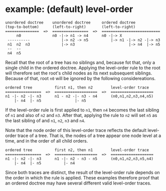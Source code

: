
<!-- ======================================================================= -->
# example: (default) level-order

```
unordered doctree    unordered doctree     ordered doctree
(top-to-bottom)      (left-to-right)       (left-to-right)
===============  =>  ================  =>  ==========================
     n0              n0 -|-> n1 -> n4      n0 -|-> X
 ----------              |-> n2 -> n5          |-> n1 -|-> n2 -|-> n3
 n1  n2  n3              |-> n3                        |-> n4  |-> n5
 --  --
 n4  n5
```

Recall that the root of a tree has no siblings and, because fot that, only a
single child in the ordered doctree. Applying the level-order rule to the root
will therefore set the root's child nodes as its next subsequent siblings.
Because of that, root `n0` will be ignored by the following considereations.

```
ordered tree          first n1, then n2        level-order trace
================  =>  ===================  =>  ===================
n1 -|- n2 -|- n3      n1 - n2 -|- n3 - n4      (n0,n1,n2,n3,n4,n5)
    |- n4  |- n5               |- n5
```

If the level-order rule is first applied to `n1`, then `n4` becomes the last
sibling of `n1` and also of `n2` and `n3`. After that, applying the rule to
`n2` will set `n5` as the last sibling of and `n1`, `n2`, `n3` and `n4`.

Note that the node order of this level-order trace reflects the default
level-order trace of a tree. That is, the nodes of a tree appear one node
level at a time, and in the order of all child orders.

```
ordered tree          first n2, then n1        level-order trace
================  =>  ===================  =>  ===================
n1 -|- n2 -|- n3      n1 -|- n2 - n3 - n5      (n0,n1,n2,n3,n5,n4)
    |- n4  |- n5          |- n4
```

Since both traces are distinct, the result of the level-order rule depends on
the order in which the rule is applied. These examples therefore proof that
an ordered doctree may have several different valid level-order traces.
